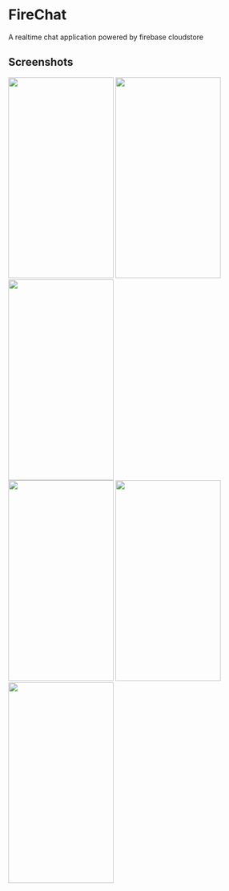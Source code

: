 # FireChat
A realtime chat application powered by firebase cloudstore

## Screenshots

<img src="https://user-images.githubusercontent.com/55145996/160738368-bbf3eae9-55d5-4f50-8989-c7987db748d9.jpeg" width="210" height="400">  <img src="https://user-images.githubusercontent.com/55145996/160738328-a78c9487-5d1b-44cb-a0cf-e247b6531bf4.jpeg" width="210" height="400">  <img src="https://user-images.githubusercontent.com/55145996/160738362-a7bc2cf3-9084-4413-9539-f720c68e92cf.jpeg" width="210" height="400"> <br>
<img src="https://user-images.githubusercontent.com/55145996/160738380-6114cab0-ebea-4adf-8ba6-8256c45bf9c8.jpeg" width="210" height="400">  <img src="https://user-images.githubusercontent.com/55145996/160738389-393ea124-d8c5-4a3b-a0d0-90fc9fba1f7a.jpeg" width="210" height="400">  <img src="https://user-images.githubusercontent.com/55145996/160738375-0a6197a8-d260-4e50-a2c3-0c0703a817e8.jpeg" width="210" height="400">
